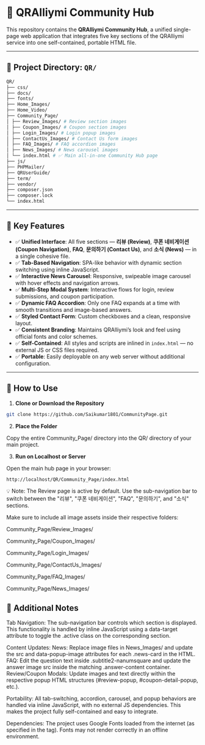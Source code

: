# 📌 QRAlliymi Community Hub

This repository contains the **QRAlliymi Community Hub**, a unified single-page web application that integrates five key sections of the QRAlliymi service into one self-contained, portable HTML file.

---

## 📁 Project Directory: `QR/`

```bash
QR/
├── css/
├── docs/
├── fonts/
├── Home_Images/
├── Home_Video/
├── Community_Page/
│ ├── Review_Images/ # Review section images
│ ├── Coupon_Images/ # Coupon section images
│ ├── Login_Images/ # Login popup images
│ ├── ContactUs_Images/ # Contact Us form images
│ ├── FAQ_Images/ # FAQ accordion images
│ ├── News_Images/ # News carousel images
│ └── index.html # ✅ Main all-in-one Community Hub page
├── js/
├── PHPMailer/
├── QRUserGuide/
├── term/
├── vendor/
├── composer.json
├── composer.lock
└── index.html

```

---

## 🎯 Key Features

- ✅ **Unified Interface**: All five sections — **리뷰 (Review)**, **쿠폰 네비게이션 (Coupon Navigation)**, **FAQ**, **문의하기 (Contact Us)**, and **소식 (News)** — in a single cohesive file.
- ✅ **Tab-Based Navigation**: SPA-like behavior with dynamic section switching using inline JavaScript.
- ✅ **Interactive News Carousel**: Responsive, swipeable image carousel with hover effects and navigation arrows.
- ✅ **Multi-Step Modal System**: Interactive flows for login, review submissions, and coupon participation.
- ✅ **Dynamic FAQ Accordion**: Only one FAQ expands at a time with smooth transitions and image-based answers.
- ✅ **Styled Contact Form**: Custom checkboxes and a clean, responsive layout.
- ✅ **Consistent Branding**: Maintains QRAlliymi’s look and feel using official fonts and color schemes.
- ✅ **Self-Contained**: All styles and scripts are inlined in `index.html` — no external JS or CSS files required.
- ✅ **Portable**: Easily deployable on any web server without additional configuration.

---

## 🧪 How to Use

1. **Clone or Download the Repository**

```bash
git clone https://github.com/Saikumar1801/CommunityPage.git
```
2. **Place the Folder**

Copy the entire Community_Page/ directory into the QR/ directory of your main project.

3. **Run on Localhost or Server**

Open the main hub page in your browser:
```bash
http://localhost/QR/Community_Page/index.html
```

💡 Note: The Review page is active by default. Use the sub-navigation bar to switch between the "리뷰", "쿠폰 네비게이션", "FAQ", "문의하기", and "소식" sections.

Make sure to include all image assets inside their respective folders:

Community_Page/Review_Images/

Community_Page/Coupon_Images/

Community_Page/Login_Images/

Community_Page/ContactUs_Images/

Community_Page/FAQ_Images/

Community_Page/News_Images/

## 📝 Additional Notes
Tab Navigation:
The sub-navigation bar controls which section is displayed. This functionality is handled by inline JavaScript using a data-target attribute to toggle the .active class on the corresponding section.

Content Updates:
News: Replace image files in News_Images/ and update the src and data-popup-image attributes for each .news-card in the HTML.
FAQ: Edit the question text inside .subtitle2-nanumsquare and update the answer image src inside the matching .answer-content container.
Review/Coupon Modals: Update images and text directly within the respective popup HTML structures (#review-popup, #coupon-detail-popup, etc.).

Portability:
All tab-switching, accordion, carousel, and popup behaviors are handled via inline JavaScript, with no external JS dependencies. This makes the project fully self-contained and easy to integrate.

Dependencies:
The project uses Google Fonts loaded from the internet (as specified in the <head> tag). Fonts may not render correctly in an offline environment.
